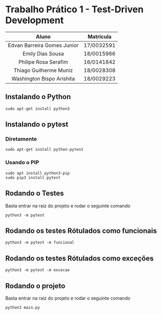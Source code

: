 # Trabalho Prático 1 - Test-Driven Development

| Aluno                       | Matrícula  |
| :-------------------------: | :--------: |
| Edvan Barreira Gomes Junior | 17/0032591 |
| Emily Dias Sousa            | 18/0015966 |
| Philipe Rosa Serafim        | 16/0141842 |
| Thiago Guilherme Muniz      | 18/0028308 |
| Washington Bispo Arishita   | 18/0029223 |

## Instalando o Python

```console
sudo apt-get install python3
```

## Instalando o pytest

### Diretamente

```console
sudo apt-get install python-pytest
```

### Usando o PIP

```console
sudo apt install python3-pip
sudo pip3 install pytest
```

## Rodando o Testes

Basta entrar na raiz do projeto e rodar o seguinte comando

```console
python3 -m pytest
```

## Rodando os testes Rótulados como funcionais

```console
python3 -m pytest -m funcional
```

## Rodando os testes Rótulados como exceções

```console
python3 -m pytest -m excecao
```

## Rodando o projeto

Basta entrar na raiz do projeto e rodar o seguinte comando

```console
python3 main.py
```
